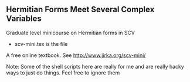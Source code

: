 Hermitian Forms Meet Several Complex Variables
----------------------------------------------

Graduate level minicourse on Hermitian forms in SCV

* scv-mini.tex is the file

A free online textbook.  See http://www.jirka.org/scv-mini/


Note: Some of the shell scripts here are really for me
and are really hacky ways to just do things.  Feel free to ignore
them

